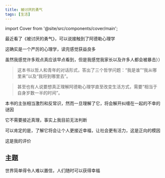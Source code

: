 ```yaml
---
title: 被讨厌的勇气
tags: [生活]
---
```


import Cover from '@site/src/components/cover/main';

最近看了《被讨厌的勇气》，可以说接触到了阿德勒心理学

这确实是一个严厉的心理学，读完感觉获益良多

<Cover>虽然我感觉许多观点真应该早点看到，但是我感觉我家长以及许多人都会被暴击））</Cover>

> 这本书以哲人和青年的对话形式，答出了三个哲学问题：“我是谁”“我从哪里来”以及“我将到哪里去”。

> 甚至也有人说要想真正理解阿德勒心理学直至改变生活方式，需要“相当于自身岁数一半的时间”。

本书的主张相当激烈和反常识，然而一旦理解了它，将会解开纠缠在一起的不幸的谜因

它不需要接近真理，事实上我目前无法判断

可以肯定的是，了解它将会让个人更接近幸福，让社会更有活力，这是正向的模因

这是我的评价

<!--truncate-->

## 主题

世界简单得令人难以置信，人们随时可以获得幸福

## 